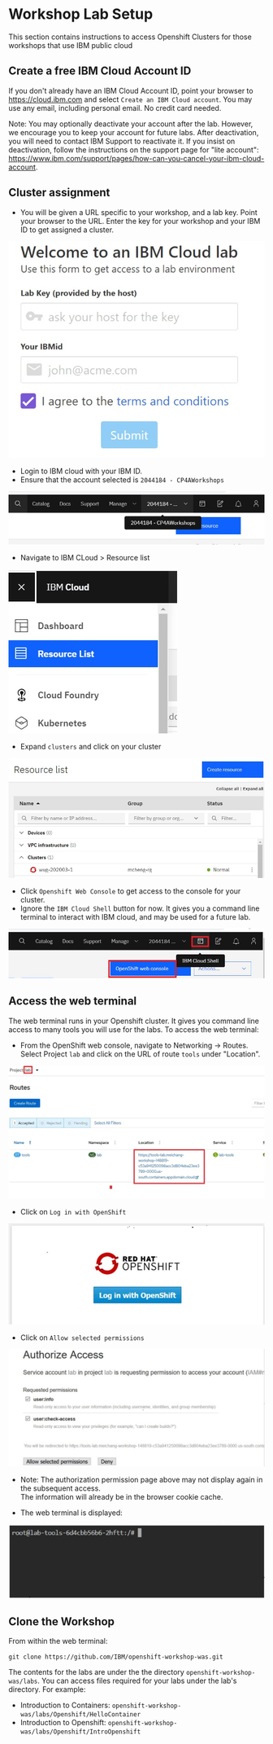 # Workshop Lab Setup

This section contains instructions to access Openshift Clusters for those workshops that use IBM public cloud

## Create a free IBM Cloud Account ID

If you don't already have an IBM Cloud Account ID, point your browser to https://cloud.ibm.com and select `Create an IBM Cloud account`. You may use any email, including personal email. No credit card needed.

Note: You may optionally deactivate your account after the lab. 
However, we encourage you to keep your account for future labs. 
After deactivation, you will need to contact IBM Support to reactivate it. 
If you insist on deactivation, follow the instructions on the support page for "lite account": https://www.ibm.com/support/pages/how-can-you-cancel-your-ibm-cloud-account.

## Cluster assignment

- You will be given a URL specific to your workshop, and a lab key. 
Point your browser to the URL. 
Enter the key for your workshop and your IBM ID to get assigned a cluster.

![Workshop assignment](images/Initial.jpg)

- Login to IBM cloud with your IBM ID.
- Ensure that the account selected is `2044184 - CP4AWorkshops`

![CP4Apps Account](images/CP4AppsAccount.jpg)

- Navigate to IBM CLoud > Resource list

![Resource list](images/ResourceList.jpg)

- Expand `clusters` and click on your cluster

![clusters](images/Clusters.jpg)

- Click `Openshift Web Console` to get access to the console for your cluster.
- Ignore the `IBM Cloud Shell` button for now. It gives you a command line terminal to interact with IBM cloud, and may be used for a future lab.
 
![console](images/Console.jpg)

## Access the web terminal

The web terminal runs in your Openshift cluster.
It gives you command line access to many tools you will use for the labs. 
To access the web terminal:

- From the OpenShift web console, navigate to Networking -> Routes.  Select Project `lab` and click on the URL of route `tools` under "Location".  

![Route URL](images/tools_route.jpg)

- Click on `Log in with OpenShift`

![Oauth Proxy Authentication](images/oauthproxy.jpg)

- Click on `Allow selected permissions`

![Authorization](images/auth_permission.jpg)

- Note: The authorization permission page above may not display again in the subsequent access.  
The information will already be in the browser cookie cache.

- The web terminal is displayed:

![Web Terminal](images/terminal.jpg)

## Clone the Workshop 

From within the web terminal:

```
git clone https://github.com/IBM/openshift-workshop-was.git
```

The contents for the labs are under the the directory `openshift-workshop-was/labs`. You can access files required for your labs under the lab's directory. For example: 

- Introduction to Containers: `openshift-workshop-was/labs/Openshift/HelloContainer`
- Introduction to Openshift: `openshift-workshop-was/labs/Openshift/IntroOpenshift`